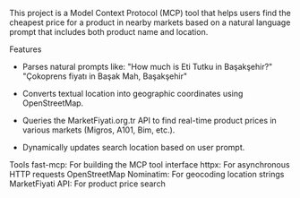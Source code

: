 This project is a Model Context Protocol (MCP) tool that helps users find the cheapest price for a product in nearby markets based on a natural language prompt that includes both product name and location.

Features
- Parses natural prompts like:
"How much is Eti Tutku in Başakşehir?"
"Çokoprens fiyatı in Başak Mah, Başakşehir"

- Converts textual location into geographic coordinates using OpenStreetMap.
- Queries the MarketFiyati.org.tr API to find real-time product prices in various markets (Migros, A101, Bim, etc.).
- Dynamically updates search location based on user prompt.

Tools
fast-mcp: For building the MCP tool interface
httpx: For asynchronous HTTP requests
OpenStreetMap Nominatim: For geocoding location strings
MarketFiyati API: For product price search
